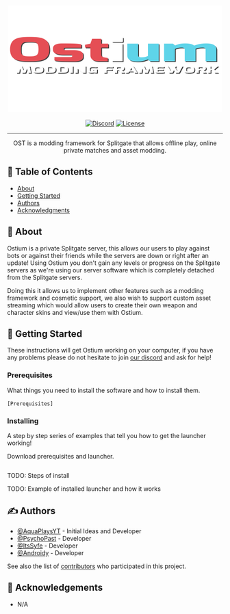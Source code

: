 <p align="center">
  <a href="" rel="noopener">
 <img width=500px height=250px src="https://github.com/OstiumDev/Ostium/blob/master/images/logo_large.png" alt="Ostium Logo"></a>
</p>

<div align="center">

[![Discord](https://img.shields.io/badge/Discord-7289DA?style=flat&logo=discord&logoColor=white)](https://discord.gg/R9UHJ4M9QW)
[![License](https://img.shields.io/badge/license-GPL3-blue.svg?style=flat)](/LICENSE)

</div>

---

<p align="center"> OST is a modding framework for Splitgate that allows offline play, online private matches and asset modding.
    <br> 
</p>

## 📝 Table of Contents

- [About](#about)
- [Getting Started](#getting_started)
- [Authors](#authors)
- [Acknowledgments](#acknowledgement)

## 🧐 About <a name = "about"></a>

Ostium is a private Splitgate server, this allows our users to play against bots or against their friends while the servers are down or right after an update! Using Ostium you don't gain any levels or progress on the Splitgate servers as we're using our server software which is completely detached from the Splitgate servers.

Doing this it allows us to implement other features such as a modding framework and cosmetic support, we also wish to support custom asset streaming which would allow users to create their own weapon and character skins and view/use them with Ostium.

## 🏁 Getting Started <a name = "getting_started"></a>

These instructions will get Ostium working on your computer, if you have any problems please do not hesitate to join [our discord](https://discord.gg/R9UHJ4M9QW) and ask for help!

### Prerequisites

What things you need to install the software and how to install them.

```
[Prerequisites]
```

### Installing

A step by step series of examples that tell you how to get the launcher working!

Download prerequisites and launcher.

```
```

TODO: Steps of install

TODO: Example of installed launcher and how it works

## ✍️ Authors <a name = "authors"></a>

- [@AquaPlaysYT](https://github.com/AquaPlaysYT) - Initial Ideas and Developer
- [@PsychoPast](https://github.com/PsychoPast) - Developer
- [@ItsSyfe](https://github.com/ItsSyfe) - Developer
- [@Androidy](https://github.com/SiLeNSwOrD) - Developer

See also the list of [contributors](https://github.com/OstiumDev/Ostium/contributors) who participated in this project.

## 🎉 Acknowledgements <a name = "acknowledgement"></a>

- N/A